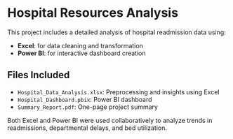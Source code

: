 # Hospital Resources Analysis

This project includes a detailed analysis of hospital readmission data using:

- **Excel**: for data cleaning and transformation
- **Power BI**: for interactive dashboard creation

## Files Included
- `Hospital_Data_Analysis.xlsx`: Preprocessing and insights using Excel
- `Hospital_Dashboard.pbix`: Power BI dashboard
- `Summary_Report.pdf`: One-page project summary

Both Excel and Power BI were used collaboratively to analyze trends in readmissions, departmental delays, and bed utilization.
